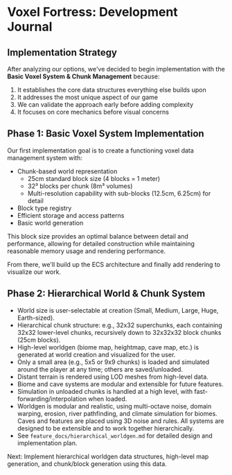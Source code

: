 # Voxel Fortress: Development Journal

## Implementation Strategy

After analyzing our options, we've decided to begin implementation with the **Basic Voxel System & Chunk Management** because:

1. It establishes the core data structures everything else builds upon
2. It addresses the most unique aspect of our game
3. We can validate the approach early before adding complexity
4. It focuses on core mechanics before visual concerns

## Phase 1: Basic Voxel System Implementation

Our first implementation goal is to create a functioning voxel data management system with:

- Chunk-based world representation
  - 25cm standard block size (4 blocks = 1 meter)
  - 32³ blocks per chunk (8m³ volumes)
  - Multi-resolution capability with sub-blocks (12.5cm, 6.25cm) for detail
- Block type registry
- Efficient storage and access patterns
- Basic world generation

This block size provides an optimal balance between detail and performance, allowing for detailed construction while maintaining reasonable memory usage and rendering performance.

From there, we'll build up the ECS architecture and finally add rendering to visualize our work.

## Phase 2: Hierarchical World & Chunk System

- World size is user-selectable at creation (Small, Medium, Large, Huge, Earth-sized).
- Hierarchical chunk structure: e.g., 32x32 superchunks, each containing 32x32 lower-level chunks, recursively down to 32x32x32 block chunks (25cm blocks).
- High-level worldgen (biome map, heightmap, cave map, etc.) is generated at world creation and visualized for the user.
- Only a small area (e.g., 5x5 or 9x9 chunks) is loaded and simulated around the player at any time; others are saved/unloaded.
- Distant terrain is rendered using LOD meshes from high-level data.
- Biome and cave systems are modular and extensible for future features.
- Simulation in unloaded chunks is handled at a high level, with fast-forwarding/interpolation when loaded.
- Worldgen is modular and realistic, using multi-octave noise, domain warping, erosion, river pathfinding, and climate simulation for biomes. Caves and features are placed using 3D noise and rules. All systems are designed to be extensible and to work together hierarchically.
- See `feature_docs/hierarchical_worldgen.md` for detailed design and implementation plan.

Next: Implement hierarchical worldgen data structures, high-level map generation, and chunk/block generation using this data.